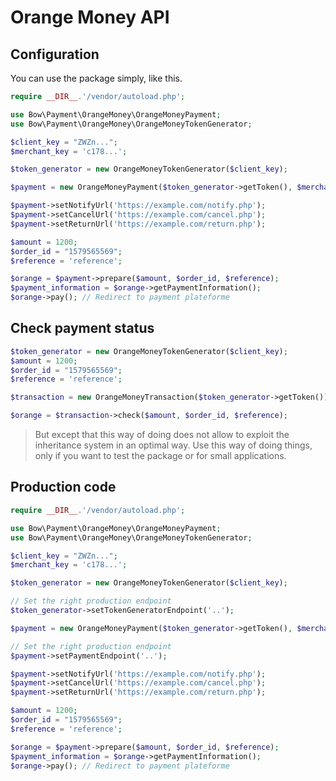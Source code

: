 # Orange Money API

## Configuration

You can use the package simply, like this.

```php
require __DIR__.'/vendor/autoload.php';

use Bow\Payment\OrangeMoney\OrangeMoneyPayment;
use Bow\Payment\OrangeMoney\OrangeMoneyTokenGenerator;

$client_key = "ZWZn...";
$merchant_key = 'c178...';

$token_generator = new OrangeMoneyTokenGenerator($client_key);

$payment = new OrangeMoneyPayment($token_generator->getToken(), $merchant_key);

$payment->setNotifyUrl('https://example.com/notify.php');
$payment->setCancelUrl('https://example.com/cancel.php');
$payment->setReturnUrl('https://example.com/return.php');

$amount = 1200;
$order_id = "1579565569";
$reference = 'reference';

$orange = $payment->prepare($amount, $order_id, $reference);
$payment_information = $orange->getPaymentInformation();
$orange->pay(); // Redirect to payment plateforme
```

## Check payment status

```php
$token_generator = new OrangeMoneyTokenGenerator($client_key);
$amount = 1200;
$order_id = "1579565569";
$reference = 'reference';

$transaction = new OrangeMoneyTransaction($token_generator->getToken());

$orange = $transaction->check($amount, $order_id, $reference);
```

> But except that this way of doing does not allow to exploit the inheritance system in an optimal way. Use this way of doing things, only if you want to test the package or for small applications.

## Production code

```php
require __DIR__.'/vendor/autoload.php';

use Bow\Payment\OrangeMoney\OrangeMoneyPayment;
use Bow\Payment\OrangeMoney\OrangeMoneyTokenGenerator;

$client_key = "ZWZn...";
$merchant_key = 'c178...';

$token_generator = new OrangeMoneyTokenGenerator($client_key);

// Set the right production endpoint
$token_generator->setTokenGeneratorEndpoint('..');

$payment = new OrangeMoneyPayment($token_generator->getToken(), $merchant_key);

// Set the right production endpoint
$payment->setPaymentEndpoint('..');

$payment->setNotifyUrl('https://example.com/notify.php');
$payment->setCancelUrl('https://example.com/cancel.php');
$payment->setReturnUrl('https://example.com/return.php');

$amount = 1200;
$order_id = "1579565569";
$reference = 'reference';

$orange = $payment->prepare($amount, $order_id, $reference);
$payment_information = $orange->getPaymentInformation();
$orange->pay(); // Redirect to payment plateforme
```
